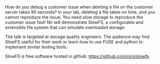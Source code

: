 How do you debug a customer issue when deleting a file on the customer
server takes 90 seconds? In your lab, deleting a file takes no time, and
you cannot reproduce the issue. You need slow storage to reproduce the
customer issue fast! Nir will demonstrate SlowFS, a configurable and
extensible file system that can simulate overloaded storage.

The talk is targeted at storage quality engineers. The audience may find
SlowFS useful for their work or learn how to use FUSE and python to
implement similar testing tools.

SlowFS is free software hosted in github:
https://github.com/nirs/slowfs.
